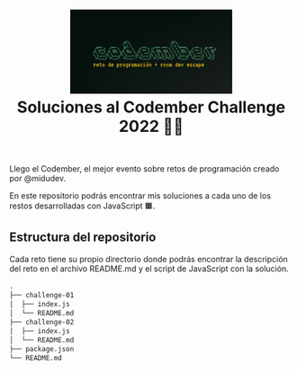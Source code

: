 <h1 align="center">
  <div align="center">
    <img alt="Codember challenge 2022 by midudev" src="./assets/og.png" height="150px" width="auto"/>
  </div>
  Soluciones al Codember Challenge 2022 👨‍💻 
</h1>
<br/>

Llego el Codember, el mejor evento sobre retos de programación creado por @midudev.

En este repositorio podrás encontrar mis soluciones a cada uno de los restos desarrolladas con JavaScript 🟧.

## Estructura del repositorio

Cada reto tiene su propio directorio donde podrás encontrar la descripción del reto en el archivo README.md y el script de JavaScript con la solución.

```
.
├── challenge-01
│  ├── index.js
│  └── README.md
├── challenge-02
│  ├── index.js
│  └── README.md
├── package.json
└── README.md
```


